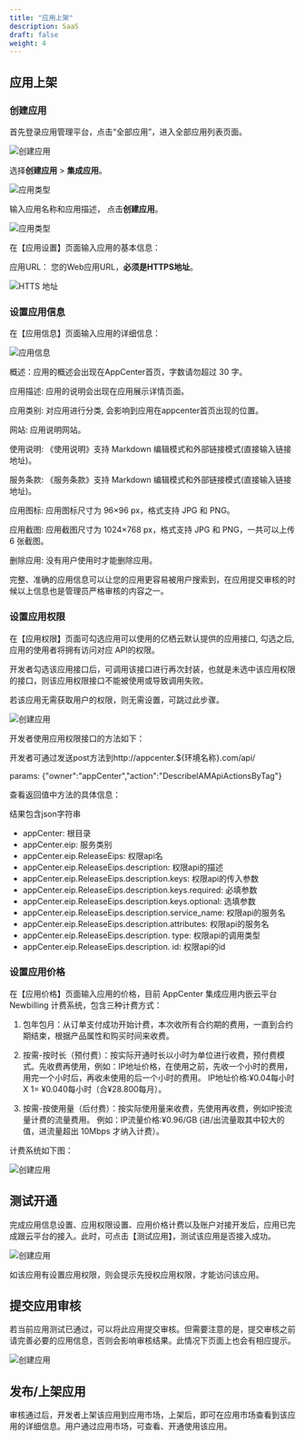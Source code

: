 ```yaml
---
title: "应用上架"
description: SaaS
draft: false
weight: 4
---
```


## 应用上架

### 创建应用

首先登录应用管理平台，点击“全部应用”，进入全部应用列表页面。

![创建应用](/appcenter/dev-platform/saas-developer-guide/_image/create-saas-app.png)

选择**创建应用** > **集成应用**。

![应用类型](/appcenter/dev-platform/saas-developer-guide/_image/saas-app-type.png)

输入应用名称和应用描述， 点击**创建应用**。

![应用类型](/appcenter/dev-platform/saas-developer-guide/_image/create-saas-app01.png)

在【应用设置】页面输入应用的基本信息：

应用URL： 您的Web应用URL，**必须是HTTPS地址**。

![HTTS 地址](/appcenter/dev-platform/saas-developer-guide/_image/saas-app-url.png)

### 设置应用信息

在【应用信息】页面输入应用的详细信息：

![应用信息](/appcenter/dev-platform/saas-developer-guide/_image/saas-app-info.png)

概述：应用的概述会出现在AppCenter首页，字数请勿超过 30 字。

应用描述: 应用的说明会出现在应用展示详情页面。

应用类别: 对应用进行分类, 会影响到应用在appcenter首页出现的位置。

网站: 应用说明网站。

使用说明: 《使用说明》支持 Markdown 编辑模式和外部链接模式(直接输入链接地址)。

服务条款: 《服务条款》支持 Markdown 编辑模式和外部链接模式(直接输入链接地址)。

应用图标: 应用图标尺寸为 96×96 px，格式支持 JPG 和 PNG。

应用截图: 应用截图尺寸为 1024×768 px，格式支持 JPG 和 PNG，一共可以上传 6 张截图。

删除应用: 没有用户使用时才能删除应用。

完整、准确的应用信息可以让您的应用更容易被用户搜索到，在应用提交审核的时候以上信息也是管理员严格审核的内容之一。

 

### 设置应用权限

在【应用权限】页面可勾选应用可以使用的亿栖云默认提供的应用接口, 勾选之后, 应用的使用者将拥有访问对应 API的权限。

开发者勾选该应用接口后，可调用该接口进行再次封装，也就是未选中该应用权限的接口，则该应用权限接口不能被使用或导致调用失败。

若该应用无需获取用户的权限，则无需设置，可跳过此步骤。

![创建应用](/appcenter/dev-platform/saas-developer-guide/_image/saas-app-permission.png)

开发者使用应用权限接口的方法如下：

开发者可通过发送post方法到http://appcenter.${环境名称}.com/api/

params: {"owner":"appCenter","action":"DescribeIAMApiActionsByTag"}

查看返回值中方法的具体信息：

结果包含json字符串

- appCenter: 根目录
- appCenter.eip: 服务类别
- appCenter.eip.ReleaseEips: 权限api名
- appCenter.eip.ReleaseEips.description: 权限api的描述
- appCenter.eip.ReleaseEips.description.keys: 权限api的传入参数
- appCenter.eip.ReleaseEips.description.keys.required: 必填参数
- appCenter.eip.ReleaseEips.description.keys.optional: 选填参数
- appCenter.eip.ReleaseEips.description.service_name: 权限api的服务名
- appCenter.eip.ReleaseEips.description.attributes: 权限api的服务名
- appCenter.eip.ReleaseEips.description. type: 权限api的调用类型
- appCenter.eip.ReleaseEips.description. id: 权限api的id

 

### 设置应用价格

在【应用价格】页面输入应用的价格，目前 AppCenter 集成应用内嵌云平台 Newbilling 计费系统，包含三种计费方式：

1. 包年包月：从订单支付成功开始计费，本次收所有合约期的费用，一直到合约期结束，根据产品属性和购买时间来收费。

2. 按需-按时长（预付费）：按实际开通时长以小时为单位进行收费，预付费模式。先收费再使用，例如：IP地址价格，在使用之前，先收一个小时的费用，用完一个小时后，再收未使用的后一个小时的费用。 IP地址价格:¥0.04每小时 X 1= ¥0.040每小时（合¥28.800每月）。

3. 按需-按使用量（后付费）：按实际使用量来收费，先使用再收费，例如IP按流量计费的流量费用。 例如：IP流量价格:¥0.96/GB (进/出流量取其中较大的值，进流量超出 10Mbps 才纳入计费）。

计费系统如下图：

![创建应用](/appcenter/dev-platform/saas-developer-guide/_image/saas-app-nb.png)

## 测试开通

完成应用信息设置、应用权限设置、应用价格计费以及账户对接开发后，应用已完成跟云平台的接入。此时，可点击【测试应用】，测试该应用是否接入成功。

![创建应用](/appcenter/dev-platform/saas-developer-guide/_image/saas-app-test-open.png)

如该应用有设置应用权限，则会提示先授权应用权限，才能访问该应用。


## 提交应用审核

若当前应用测试已通过，可以将此应用提交审核。但需要注意的是，提交审核之前请完善必要的应用信息，否则会影响审核结果。此情况下页面上也会有相应提示。

![创建应用](/appcenter/dev-platform/saas-developer-guide/_image/saas-app-audit.png) 

## 发布/上架应用

审核通过后，开发者上架该应用到应用市场，上架后，即可在应用市场查看到该应用的详细信息。用户通过应用市场，可查看、开通使用该应用。